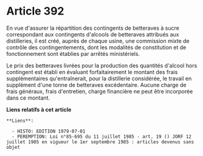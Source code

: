 # Article 392

En vue d'assurer la répartition des contingents de betteraves à sucre correspondant aux contingents d'alcools de betteraves
attribués aux distilleries, il est créé, auprès de chaque usine, une commission mixte de contrôle des contingentements, dont
les modalités de constitution et de fonctionnement sont établies par arrêtés ministériels.

Le prix des betteraves livrées pour la production des quantités d'alcool hors contingent est établi en évaluant
forfaitairement le montant des frais supplémentaires qu'entraînerait, pour la distillerie considérée, le travail en
supplément d'une tonne de betteraves excédentaire. Aucune charge de frais généraux, frais d'entretien, charge financière ne
peut être incorporée dans ce montant.

**Liens relatifs à cet article**

	**Liens**:

	  - HISTO: EDITION 1979-07-01
	  - PEREMPTION: Loi n°85-695 du 11 juillet 1985 - art. 19 () JORF 12 juillet 1985 en vigueur le 1er septembre 1985 : articles devenus sans objet
